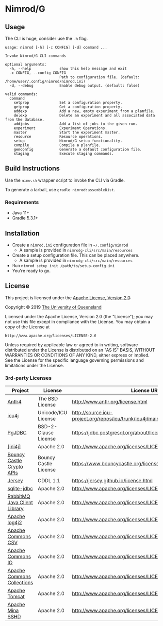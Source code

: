 # Nimrod/G


## Usage
The CLI is huge, consider use the `-h` flag.
```
usage: nimrod [-h] [-c CONFIG] [-d] command ...

Invoke Nimrod/G CLI commands

optional arguments:
  -h, --help             show this help message and exit
  -c CONFIG, --config CONFIG
                         Path to configuration file. (default: /home/user/.config/nimrod/nimrod.ini)
  -d, --debug            Enable debug output. (default: false)

valid commands:
  command
    setprop              Set a configuration property.
    getprop              Get a configuration property.
    addexp               Add a new, empty experiment from a planfile.
    delexp               Delete an experiment and all associated data from the database.
    addjobs              Add a list of jobs to the given run.
    experiment           Experiment Operations.
    master               Start the experiment master.
    resource             Resource operations.
    setup                Nimrod/G setup functionality.
    compile              Compile a planfile.
    genconfig            Generate a default configuration file.
    staging              Execute staging commands.
```

## Build Instructions

Use the `nimw.sh` wrapper script to invoke the CLI via Gradle.

To generate a tarball, use `gradle nimrod:assembleDist`.

### Requirements
* Java 11+
* Gradle 5.3.1+

## Installation

* Create a `nimrod.ini` configuration file in `~/.config/nimrod`
  - A sample is provided in `nimrodg-cli/src/main/resources`
* Create a setup configuration file. This can be placed anywhere.
  - A sample is provided in `nimrodg-cli/src/main/resources`
* Run `nimrod setup init /path/to/setup-config.ini`
* You're ready to go.

## License
This project is licensed under the [Apache License, Version 2.0](https://opensource.org/licenses/Apache-2.0):

Copyright &copy; 2019 [The University of Queensland](http://uq.edu.au/)

Licensed under the Apache License, Version 2.0 (the "License");
you may not use this file except in compliance with the License.
You may obtain a copy of the License at

    http://www.apache.org/licenses/LICENSE-2.0

Unless required by applicable law or agreed to in writing, software
distributed under the License is distributed on an "AS IS" BASIS,
WITHOUT WARRANTIES OR CONDITIONS OF ANY KIND, either express or implied.
See the License for the specific language governing permissions and
limitations under the License.

### 3rd-party Licenses


| Project | License | License URL |
| ------- | ------- | ----------- |
| [Antlr4](http://www.antlr.org) | The BSD License | http://www.antlr.org/license.html |
| [icu4j](http://site.icu-project.org) | Unicode/ICU License | http://source.icu-project.org/repos/icu/trunk/icu4j/main/shared/licenses/LICENSE |
| [PgJDBC](https://jdbc.postgresql.org/about/about.html) | BSD-2-Clause License | https://jdbc.postgresql.org/about/license.html
| [\[ini4j\]](http://ini4j.sourceforge.net/) | Apache 2.0 | http://www.apache.org/licenses/LICENSE-2.0.txt |
| [Bouncy Castle Crypto APIs](https://www.bouncycastle.org/) | Bouncy Castle License | https://www.bouncycastle.org/license.html |
| [Jersey](https://jersey.github.io/) | CDDL 1.1 | https://jersey.github.io/license.html |
| [sqlite-jdbc](https://github.com/xerial/sqlite-jdbc) | Apache 2.0 | http://www.apache.org/licenses/LICENSE-2.0.txt |
| [RabbitMQ Java Client Library](https://www.rabbitmq.com/java-client.html) | Apache 2.0 | http://www.apache.org/licenses/LICENSE-2.0.txt |
| [Apache log4j2](https://logging.apache.org/log4j/) | Apache 2.0 | http://www.apache.org/licenses/LICENSE-2.0.txt |
| [Apache Commons CSV](https://commons.apache.org/csv/) | Apache 2.0 | http://www.apache.org/licenses/LICENSE-2.0.txt |
| [Apache Commons IO](https://commons.apache.org/io/) | Apache 2.0 | http://www.apache.org/licenses/LICENSE-2.0.txt |
| [Apache Commons Collections](https://commons.apache.org/proper/commons-collections/) | Apache 2.0 | http://www.apache.org/licenses/LICENSE-2.0.txt |
| [Apache Tomcat](http://tomcat.apache.org/) | Apache 2.0 | http://www.apache.org/licenses/LICENSE-2.0.txt |
| [Apache Mina SSHD](https://mina.apache.org/sshd-project/index.html) | Apache 2.0 | http://www.apache.org/licenses/LICENSE-2.0.txt |


